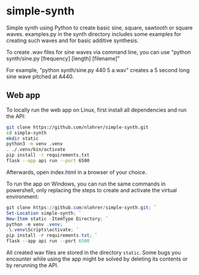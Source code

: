 # simple-synth
Simple synth using Python to create basic sine, square, sawtooth or square waves. examples.py in the synth directory includes some examples for creating such waves and for basic additive synthesis.

To create .wav files for sine waves via command line, you can use "python synth/sine.py [frequency] [length] [filename]"

For example, "python synth/sine.py 440 5 a.wav" creates a 5 second long sine wave pitched at A440.

## Web app

To locally run the web app on Linux, first install all dependencies and run the API:

```bash
git clone https://github.com/nlohrer/simple-synth.git
cd simple-synth
mkdir static
python3 -m venv .venv
. ./.venv/bin/activate
pip install -r requirements.txt
flask --app api run --port 6500
```

Afterwards, open index.html in a browser of your choice.

To run the app on Windows, you can run the same commands in powershell, only replacing the steps to create and activate the virtual environment:

```powershell
git clone https://github.com/nlohrer/simple-synth.git; `
Set-Location simple-synth; `
New-Item static -ItemType Directory; `
python -m venv .venv; `
.\.venv\Scripts\activate; `
pip install -r requirements.txt; `
flask --app api run --port 6500
```

All created wav files are stored in the directory `static`. Some bugs you encounter while using the app might be solved by deleting its contents or by rerunning the API.
